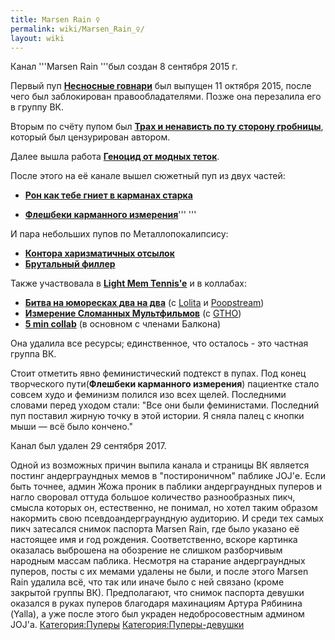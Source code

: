 ```yaml
---
title: Marsen Rain ♀
permalink: wiki/Marsen_Rain_♀/
layout: wiki
---
```


Канал '''Marsen Rain '''был создан 8 сентября 2015 г.

Первый пуп [**Несносные
говнари**](https://www.youtube.com/watch?v=CC0FtzWBBmk) был выпущен 11
октября 2015, после чего был заблокирован правообладателями. Позже она
перезалила его в группу ВК.

Вторым по счёту пупом был **[Трах и ненависть по ту сторону
гробницы](https://www.youtube.com/watch?v=xRQ3JCO-5og)**, который был
цензурирован автором.

Далее вышла работа [**Геноцид от модных
теток**](https://www.youtube.com/watch?v=SQLZLSe5Xrc&t).

После этого на её канале вышел сюжетный пуп из двух частей:

-   [**Рон как тебе гниет в карманах
    старка**](https://www.youtube.com/watch?v=DhDIDEKoeT8)

<!-- -->

-   [**Флешбеки карманного
    измерения**](https://www.youtube.com/watch?v=JQcTAFku8dE)''' '''

И пара небольших пупов по Металлопокалипсису:

-   [**Контора харизматичных
    отсылок**](https://www.youtube.com/watch?v=bX7DIsVJXMg)
-   **[Брутальный филлер](https://www.youtube.com/watch?v=6_kF9C3Q0lg)**

Также участвовала в [**Light Mem
Tennis'e**](https://www.youtube.com/watch?v=NmeKvFWubfc) и в коллабах:

-   [**Битва на юморесках два на
    два**](https://www.youtube.com/watch?v=NBLPz8HU9-w) (с
    [Lolita](/wiki/Lolita "wikilink") и [Poopstream](Poopstream "wikilink"))
-   [**Измерение Сломанных
    Мультфильмов**](https://www.youtube.com/watch?v=87-vo0Rn41A) (с
    [GTHO](/wiki/TheGetthehellout "wikilink"))
-   [**5 min collab**](https://www.youtube.com/watch?v=l4ddzevXZJ8) (в
    основном с членами Балкона)

Она удалила все ресурсы; единственное, что осталось - это частная группа
ВК.

Стоит отметить явно феминистический подтекст в пупах. Под конец
творческого пути(**Флешбеки карманного измерения**) пациентке стало
совсем худо и феминизм полился изо всех щелей. Последними словами перед
уходом стали: "Все они были феминистами. Последний пуп поставил жирную
точку в этой истории. Я сняла палец с кнопки мыши — всё было кончено."

Канал был удален 29 сентября 2017.

Одной из возможных причин выпила канала и страницы ВК является постинг
андерграундных мемов в "постироничном" паблике JOJ'е. Если быть точнее,
админ Жожа проник в паблики андерграундных пуперов и нагло своровал
оттуда большое количество разнообразных пикч, смысла которых он,
естественно, не понимал, но хотел таким образом накормить свою
псевдоандерграундную аудиторию. И среди тех самых пикч затесался снимок
паспорта Marsen Rain, где было указано её настоящее имя и год рождения.
Соответственно, вскоре картинка оказалась выброшена на обозрение не
слишком разборчивым народным массам паблика. Несмотря на старание
андерграундных пуперов, посты с их мемами удалены не были, и после этого
Marsen Rain удалила всё, что так или иначе было с ней связано (кроме
закрытой группы ВК). Предполагают, что снимок паспорта девушки оказался
в руках пуперов благодаря махинациям Артура Рябинина (Yalla), а уже
после этого был украден недобросовестным админом JOJ'а.
[Категория:Пуперы](Категория:Пуперы "wikilink")
[Категория:Пуперы-девушки](Категория:Пуперы-девушки "wikilink")
